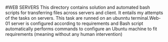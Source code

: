 #WEB SERVERS
This directory contains solution and automated bash scripts for transferring files across servers and client. It entails my attempts of the tasks on servers. This task are runned on an ubunntu terminal.Web-01 server is configured according to requirements and Bash script automatically performs commands to configure an Ubuntu machine to fit requirements (meaning without any human intervention)
